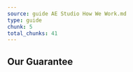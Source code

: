 ```yaml
---
source: guide AE Studio How We Work.md
type: guide
chunk: 5
total_chunks: 41
---
```


## Our Guarantee